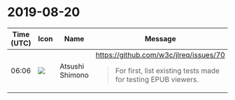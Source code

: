# 2019-08-20

|Time (UTC)|Icon|Name|Message|
|---|---|---|---|
|06:06|![](https://secure.gravatar.com/avatar/3f82b853a23d9a6d1ce612d83f3a3a54.jpg?s=72&d=https%3A%2F%2Fa.slack-edge.com%2Fdf10d%2Fimg%2Favatars%2Fava_0008-72.png)|Atsushi Shimono|<https://github.com/w3c/jlreq/issues/70><br><blockquote>For first, list existing tests made for testing EPUB viewers.</blockquote>|

